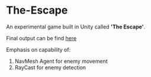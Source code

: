 # The-Escape
An experimental game built in Unity called **'The Escape'**.

Final output can be find [here](https://drive.google.com/drive/folders/1s88JP0v6wh_-_6cIhjOD9RH50wOAUcPt?usp=sharing) 

Emphasis on capability of:
1.  NavMesh Agent  for enemy movement
2.  RayCast for enemy detection
